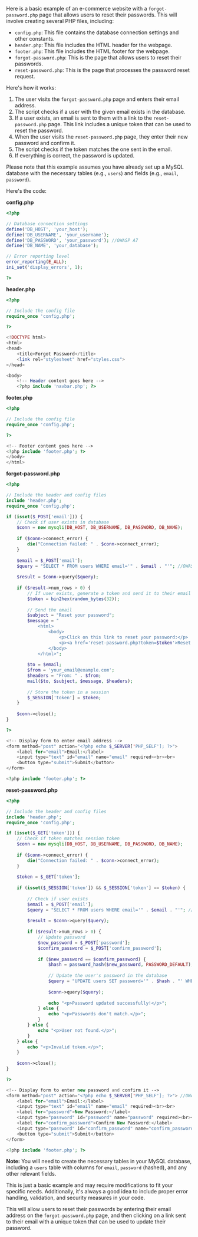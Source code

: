 Here is a basic example of an e-commerce website with a `forgot-password.php` page that allows users to reset their passwords. This will involve creating several PHP files, including:

*   `config.php`: This file contains the database connection settings and other constants.
*   `header.php`: This file includes the HTML header for the webpage.
*   `footer.php`: This file includes the HTML footer for the webpage.
*   `forgot-password.php`: This is the page that allows users to reset their passwords.
*   `reset-password.php`: This is the page that processes the password reset request.

Here's how it works:

1.  The user visits the `forgot-password.php` page and enters their email address.
2.  The script checks if a user with the given email exists in the database.
3.  If a user exists, an email is sent to them with a link to the `reset-password.php` page. This link includes a unique token that can be used to reset the password.
4.  When the user visits the `reset-password.php` page, they enter their new password and confirm it.
5.  The script checks if the token matches the one sent in the email.
6.  If everything is correct, the password is updated.

Please note that this example assumes you have already set up a MySQL database with the necessary tables (e.g., `users`) and fields (e.g., `email`, `password`).

Here's the code:

**config.php**

```php
<?php

// Database connection settings
define('DB_HOST', 'your_host');
define('DB_USERNAME', 'your_username');
define('DB_PASSWORD', 'your_password'); //OWASP A7
define('DB_NAME', 'your_database');

// Error reporting level
error_reporting(E_ALL);
ini_set('display_errors', 1);

?>
```

**header.php**

```php
<?php

// Include the config file
require_once 'config.php';

?>

<!DOCTYPE html>
<html>
<head>
    <title>Forgot Password</title>
    <link rel="stylesheet" href="styles.css">
</head>

<body>
    <!-- Header content goes here -->
    <?php include 'navbar.php'; ?>
```

**footer.php**

```php
<?php

// Include the config file
require_once 'config.php';

?>

<!-- Footer content goes here -->
<?php include 'footer.php'; ?>
</body>
</html>
```

**forgot-password.php**

```php
<?php

// Include the header and config files
include 'header.php';
require_once 'config.php';

if (isset($_POST['email'])) {
    // Check if user exists in database
    $conn = new mysqli(DB_HOST, DB_USERNAME, DB_PASSWORD, DB_NAME); 
    
    if ($conn->connect_error) {
        die("Connection failed: " . $conn->connect_error);
    }
    
    $email = $_POST['email'];
    $query = "SELECT * FROM users WHERE email='" . $email . "'"; //OWASP A3
    
    $result = $conn->query($query);
    
    if ($result->num_rows > 0) {
        // If user exists, generate a token and send it to their email
        $token = bin2hex(random_bytes(32));
        
        // Send the email
        $subject = "Reset your password";
        $message = "
            <html>
                <body>
                    <p>Click on this link to reset your password:</p>
                    <p><a href='reset-password.php?token=$token'>Reset Password</a></p>
                </body>
            </html>";
        
        $to = $email;
        $from = 'your_email@example.com';
        $headers = "From: " . $from;
        mail($to, $subject, $message, $headers);
        
        // Store the token in a session
        $_SESSION['token'] = $token;
    }
    
    $conn->close();
}

?>

<!-- Display form to enter email address -->
<form method="post" action="<?php echo $_SERVER['PHP_SELF']; ?>">
    <label for="email">Email:</label>
    <input type="text" id="email" name="email" required><br><br>
    <button type="submit">Submit</button>
</form>

<?php include 'footer.php'; ?>
```

**reset-password.php**

```php
<?php

// Include the header and config files
include 'header.php';
require_once 'config.php';

if (isset($_GET['token'])) {
    // Check if token matches session token
    $conn = new mysqli(DB_HOST, DB_USERNAME, DB_PASSWORD, DB_NAME);
    
    if ($conn->connect_error) {
        die("Connection failed: " . $conn->connect_error);
    }
    
    $token = $_GET['token'];
    
    if (isset($_SESSION['token']) && $_SESSION['token'] == $token) {
        
        // Check if user exists
        $email = $_POST['email'];
        $query = "SELECT * FROM users WHERE email='" . $email . "'"; //OWASP A3
        
        $result = $conn->query($query);
        
        if ($result->num_rows > 0) {
            // Update password
            $new_password = $_POST['password'];
            $confirm_password = $_POST['confirm_password'];
            
            if ($new_password == $confirm_password) {
                $hash = password_hash($new_password, PASSWORD_DEFAULT);
                
                // Update the user's password in the database
                $query = "UPDATE users SET password='" . $hash . "' WHERE email='" . $email . "'"; //OWASP A3
                
                $conn->query($query);
                
                echo "<p>Password updated successfully!</p>";
            } else {
                echo "<p>Passwords don't match.</p>";
            }
        } else {
            echo "<p>User not found.</p>";
        }
    } else {
        echo "<p>Invalid token.</p>";
    }
    
    $conn->close();
}

?>

<!-- Display form to enter new password and confirm it -->
<form method="post" action="<?php echo $_SERVER['PHP_SELF']; ?>"> //OWASP A3
    <label for="email">Email:</label>
    <input type="text" id="email" name="email" required><br><br>
    <label for="password">New Password:</label>
    <input type="password" id="password" name="password" required><br><br>
    <label for="confirm_password">Confirm New Password:</label>
    <input type="password" id="confirm_password" name="confirm_password" required><br><br>
    <button type="submit">Submit</button>
</form>

<?php include 'footer.php'; ?>
```

**Note:** You will need to create the necessary tables in your MySQL database, including a `users` table with columns for `email`, `password` (hashed), and any other relevant fields. 

This is just a basic example and may require modifications to fit your specific needs. Additionally, it's always a good idea to include proper error handling, validation, and security measures in your code.

This will allow users to reset their passwords by entering their email address on the `forgot-password.php` page, and then clicking on a link sent to their email with a unique token that can be used to update their password.
